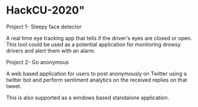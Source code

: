 # HackCU-2020"

Project 1- Sleepy face detector

A real time eye tracking app that tells if the driver's eyes are closed or open. This tool could be used as a potential application for monitoring drowsy drivers and alert them with an alarm.

Project 2- Go anonymous

A web based application for users to post anonymously on Twitter using a twitter bot and perform sentiment analytics on the received replies on that tweet.

This is also supported as a windows based standalone application.
